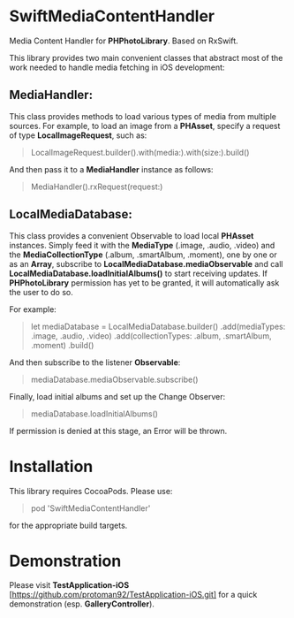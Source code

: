 # SwiftMediaContentHandler
Media Content Handler for **PHPhotoLibrary**. Based on RxSwift.

This library provides two main convenient classes that abstract most of the work needed to handle media fetching in iOS development:

## MediaHandler: 
This class provides methods to load various types of media from multiple sources. For example, to load an image from a **PHAsset**, specify a request of type **LocalImageRequest**, such as:

> LocalImageRequest.builder().with(media:).with(size:).build()

And then pass it to a **MediaHandler** instance as follows:

> MediaHandler().rxRequest(request:)

## LocalMediaDatabase: 
This class provides a convenient Observable to load local **PHAsset** instances. Simply feed it with the **MediaType** (.image, .audio, .video) and the **MediaCollectionType** (.album, .smartAlbum, .moment), one by one or as an **Array**, subscribe to **LocalMediaDatabase.mediaObservable** and call **LocalMediaDatabase.loadInitialAlbums()** to start receiving updates. If **PHPhotoLibrary** permission has yet to be granted, it will automatically ask the user to do so.

For example:

> let mediaDatabase = LocalMediaDatabase.builder()
  .add(mediaTypes: .image, .audio, .video)
  .add(collectionTypes: .album, .smartAlbum, .moment)
  .build()
  
And then subscribe to the listener **Observable**:

> mediaDatabase.mediaObservable.subscribe()

Finally, load initial albums and set up the Change Observer:

> mediaDatabase.loadInitialAlbums()

If permission is denied at this stage, an Error will be thrown.

# Installation

This library requires CocoaPods. Please use:

> pod 'SwiftMediaContentHandler'

for the appropriate build targets.

# Demonstration

Please visit **TestApplication-iOS** [https://github.com/protoman92/TestApplication-iOS.git] for a quick demonstration (esp. **GalleryController**).
